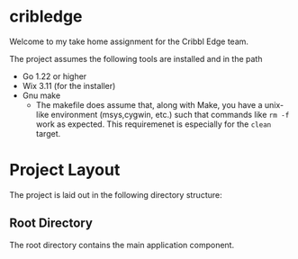 # cribledge

Welcome to my take home assignment for the Cribbl Edge team.  

The project assumes the following tools are installed and in the path
- Go 1.22 or higher
- Wix 3.11 (for the installer)
- Gnu make
  - The makefile does assume that, along with Make, you have a unix-like environment (msys,cygwin, etc.) such that commands like `rm -f ` work as expected.  This requiremenet is especially for the `clean` target.


# Project Layout

The project is laid out in the following directory structure:

## Root Directory
The root directory contains the main application component.  